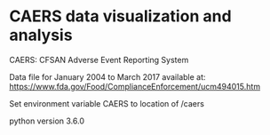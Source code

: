 # CAERS data visualization and analysis

CAERS: CFSAN Adverse Event Reporting System 

Data file for January 2004 to March 2017 available at: https://www.fda.gov/Food/ComplianceEnforcement/ucm494015.htm

Set environment variable CAERS to location of /caers

python version 3.6.0